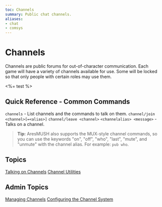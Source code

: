 ```yaml
---
toc: Channels
summary: Public chat channels.
aliases:
- chat
- comsys
---
```

# Channels

Channels are public forums for out-of-character communication.  Each game will have a variety of channels available for use.  Some will be locked so that only people with certain roles may use them.

<%= test %>

## Quick Reference - Common Commands

`channels` - List channels and the commands to talk on them.
`channel/join <channel>[=<alias>]`
`channel/leave <channel>`
`<channelalias> <message>` - Talks on a channel.

> **Tip:** AresMUSH also supports the MUX-style channel commands, so you can use the keywords "on", "off", "who", "last", "mute", and "unmute" with the channel alias.  For example:  `pub who`.

## Topics

[Talking on Channels](/help/channels/talk)
[Channel Utilities](/help/channels/utils)

## Admin Topics

[Managing Channels](/help/channels/admin)
[Configuring the Channel System](/help/channels/config)
